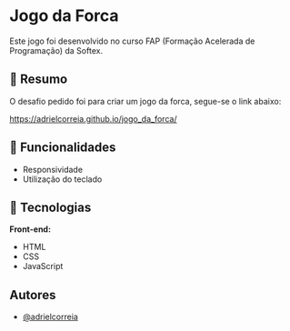 
# Jogo da Forca

Este jogo foi desenvolvido no curso FAP (Formação Acelerada de Programação) da Softex.


## 📜 Resumo

O desafio pedido foi para criar um jogo da forca, segue-se o link abaixo:

https://adrielcorreia.github.io/jogo_da_forca/


## 🚀 Funcionalidades

- Responsividade
- Utilização do teclado


## 🚀 Tecnologias

**Front-end:** 
- HTML
- CSS
- JavaScript

## Autores

- [@adrielcorreia](https://github.com/adrielcorreia/)

